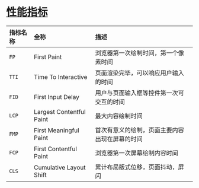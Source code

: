 # [性能指标](https://web.dev/learn-core-web-vitals/)

| 指标名称 | 全称                     | 描述                                           |
| :------- | :----------------------- | :--------------------------------------------- |
| `FP`     | First Paint              | 浏览器第一次绘制时间，第一个像素时间           |
| `TTI`    | Time To Interactive      | 页面渲染完毕，可以响应用户输入的时间           |
| `FID`    | First Input Delay        | 用户与页面输入框等控件第一次可交互的时间       |
| `LCP`    | Largest Contentful Paint | 最大内容绘制时间                               |
| `FMP`    | First Meaningful Paint   | 首次有意义的绘制，页面主要内容出现在屏幕的时间 |
| `FCP`    | First Contentful Paint   | 浏览器第一次屏幕绘制内容时间                   |
| `CLS`    | Cumulative Layout Shift  | 累计布局版式位移，页面抖动，屏闪               |
